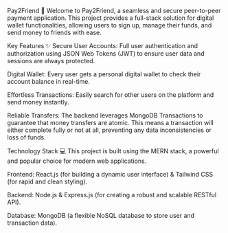 Pay2Friend 💸
Welcome to Pay2Friend, a seamless and secure peer-to-peer payment application. This project provides a full-stack solution for digital wallet functionalities, allowing users to sign up, manage their funds, and send money to friends with ease.

Key Features ✨
Secure User Accounts: Full user authentication and authorization using JSON Web Tokens (JWT) to ensure user data and sessions are always protected.

Digital Wallet: Every user gets a personal digital wallet to check their account balance in real-time.

Effortless Transactions: Easily search for other users on the platform and send money instantly.

Reliable Transfers: The backend leverages MongoDB Transactions to guarantee that money transfers are atomic. This means a transaction will either complete fully or not at all, preventing any data inconsistencies or loss of funds.

Technology Stack 💻
This project is built using the MERN stack, a powerful and popular choice for modern web applications.

Frontend: React.js (for building a dynamic user interface) & Tailwind CSS (for rapid and clean styling).

Backend: Node.js & Express.js (for creating a robust and scalable RESTful API).

Database: MongoDB (a flexible NoSQL database to store user and transaction data).

